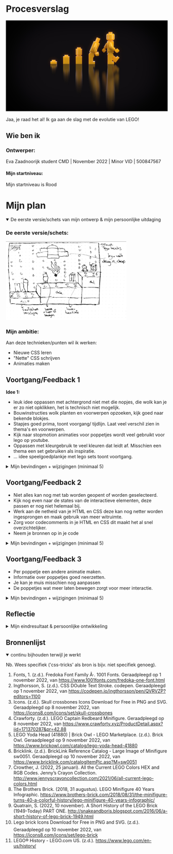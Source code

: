 # Procesverslag

![lego evolutie](readme-images/evolution.jpeg)

Jaa, je raad het al! Ik ga aan de slag met de evolutie van LEGO!


## Wie ben ik

### Ontwerper:
Eva Zaadnoorijk student CMD | November 2022 | Minor VID | 500847567

#### Mijn startniveau:
Mijn startniveau is Rood



# Mijn plan

<details open>
  <summary>De eerste versie/schets van mijn ontwerp & mijn persoonlijke uitdaging</summary>

  ### De eerste versie/schets:
  <img src="readme-images/schets1.jpeg" width="375px" alt="eerste versie/schets">


  ### Mijn ambitie: 
  Aan deze technieken/punten wil ik werken:
  - Nieuwe CSS leren
  - "Nette" CSS schrijven
  - Animaties maken
 
</details>




## Voortgang/Feedback 1

**Idee 1:**

- leuk idee oppassen met achtergrond niet met die nopjes, die wolk kan je er zo niet opklikken, het is technisch niet mogelijk.
- Bouwinstructies wolk planten en voorwerpen opzoeken, kijk goed naar bekende blokjes.
- Stapjes goed prima, toont voorgang/ tijdlijn. Laat veel verschil zien in thema's en voorwerpen.
- Kijk naar stopmotion animaties voor poppetjes wordt veel gebruikt voor lego op youtube.
- Oppassen met kleurgebruik te veel kleuren dat leidt af. Misschien een thema een set gebruiken als inspiratie.
- ... idee speelgoedplankje met lego sets toont voortgang.

<details>
  <summary>Mijn bevindingen + wijzigingen (minimaal 5)</summary>

  ### Bevinding 1:
  De wolk in mijn schets klopt niet met de achtergrond.

  #### oplossing:
  Ik denk dat ik de wolk achterwege ga laten omdat die ivm de achtergrond niet zo zal passen. Hij kan namelijk technisch gezien zo niet om de cahtergrond klikken

  ### Bevinding 2:
  Veel verschil laten zien tussen de poppetjes.

  #### oplossing:
  Veel verschillen laten zien in de poppetjes. Ik ga veel verschillende soorten poppetjes namaken met CSS zodat de veranderen beter te zien zijn. Ik heb hiervoor een tijdlijn gevonden met de verandering van lego poppetjes en een tijdlijn met de verandering van de blokjes.

  ![lego kleuren](readme-images/poppetjes.jpeg)
  (The Brothers Brick, 2018)

  ![lego kleuren](readme-images/bricks.jpeg)
  (Quatrain, 2022)

  ### Bevinding 3:
  Uitkijken met het kleurgebruik. Niet te veel kleuren door elkaar gaan gebruiken, dit leid erg af en zo wordt het ook nog eens onoverzichtelijk.

  #### oplossing:
  Ik maak een slectie van kleuren die ik wil gebruiken. Hiervoor ga ik opzoek naar kleuren die specifiek in Lego worden gebruikt. Daarvoor heb ik hetvolgende schema gevonden.

  ![lego kleuren](readme-images/kleurlego.jpeg)
  (Crowther, 2022)

</details>




## Voortgang/Feedback 2

- Niet alles kan nog met tab worden geopent of worden geselecteerd.
- Kijk nog even naar de states van de interactieve elementen, deze passen er nog niet helemaal bij.
- Werk aan de netheid van je HTML en CSS deze kan nog netter worden ingesprongen en maak gebruik van meer witruimte.
- Zorg voor codecomments in je HTML en CSS dit maakt het al snel overzichtelijker.
- Neem je bronnen op in je code

<details>
  <summary>Mijn bevindingen + wijzigingen (minimaal 5)</summary>
  
  ### Bevinding 1:
  Doordat niet alles nog met tab kan worden geslecteerd, is het niet geheel toegangkelijk.

  #### oplossing:
  Ik heb dit opgelost door een button te maken van al mijn poppetjes en door al mijn articles een tabindex van 0 te geven. Zo kunnen ook deze worden geselecteerd.

  ### Bevinding 2:
  De states van interactieve elementen kan worden verbeterd.

  #### oplossing:
  Ik heb dit verbeterd door veel meer states toe te voegen aan verschillende elementen. Deze states passen bij het element zelf.

  ### Bevinding 3:
  Voeg codecomments toe voor duidelijkheid, bronnen maar ook om het overzichtelijker te maken in je code.

  #### oplossing:
  Ik heb bij elk element in mijn css een codecomment toegevoegd die zegt welk element het is. Hierdoor kan ik makkelijker stylen met CSS en alles beter terugvinden. In mijn HTML heb ik hetzelfde gedaan en ik heb hier bronnen toegevoegd in mijn codecomments.

</details>




## Voortgang/Feedback 3

- Per poppetje een andere animatie maken.
- Informatie over poppetjes goed neerzetten.
- Je kan je muis misschien nog aanpassen
- De poppetjes wat meer laten bewegen zorgt voor meer interactie.

<details>
  <summary>Mijn bevindingen + wijzigingen (minimaal 5)</summary>
  
  
  ### Bevinding 1:
  Animatie moet wel bij het poppetje passen.

  #### oplossing:
  Ik heb de states en click-events per poppetje anders gemaakt. Hierdoor is het heel divers en niet te statisch.

  ### Bevinding 2:
  Muis kunnen aanpassen op basis van lego.

  #### oplossing:
  Ik heb van mijn cursor een lego icon gemaakt. Deze veranderd ook met light en darkmode mee om hem zo beter zichtbaar te maken.

  ### Bevinding 3:
  Informatie over de poppetjes geven en dit beter laten zien/ neerzetten.

  #### oplossing:
  Ik heb meer onderzoek gedaan naar de poppetjes en de blokjes  . Deze informatie heb ik kort en bondig beschreven in de lego poppetjes naast de karakters. Omdat dit vrij veel tekst was heb ik de blokjes laten vergroten zodat dit beter leesbaar is.

</details>




## Reflectie

<details>
  <summary>Mijn eindresultaat & persoonlijke ontwikkeling</summary>

  ### Je uitkomst - karakteristiek screenshot(s):

  <img src="readme-images/finalresult2.png" width="375px" alt="final ontwerp">

  Mijn eindresultaat is een lego trap die verschillende interactieve elementen bevat die ieder hun eigen vormgeveingen interactie hebben.

  ### Dit ging goed/Heb ik geleerd: 

  <img src="readme-images/finalresult1.png" width="375px" alt="top">

  Ik heb veel geleerd om gradients te gebruiken en hoe ik deze kan toepassen. Dit zie je terug bijvoorbeeld in de baard van de tovenaar. De achtergrondafbeedling bestaat uit een linear gradient. Ook heb ik geleerd om elementen vorm te geven (poppetjes) te maken in CSS met als doel geen afbeeldingen te gebruiken.

  ### Dit was lastig/Is niet gelukt:

  Het animaren van de poppetjes bleef vrij lastig voor sommige. Ik kan ze op en neer laten bewegen en heen en weer. Maar ik had graag nog meer kunnen willen doen.

  <img src="readme-images/finalresultlastig.png" width="375px" alt="bummer">

</details>




## Bronnenlijst

<details open>
<summary>continu bijhouden terwijl je werkt</summary>

Nb. Wees specifiek ('css-tricks' als bron is bijv. niet specifiek genoeg).

1. Fonts, 1. (z.d.). Fredoka Font Family Â·. 1001 Fonts. Geraadpleegd op 1 november 2022, van https://www.1001fonts.com/fredoka-one-font.html 
2. Ingthorsson, S. (z.d.). CSS DOuble Text Stroke. codepen. Geraadpleegd op 1 november 2022, van https://codepen.io/ingthorsson/pen/QVRVZP?editors=1100
3. Icons. (z.d.). Skull crossbones Icons Download for Free in PNG and SVG. Geraadpleegd op 8 november 2022, van https://icons8.com/icons/set/skull-crossbones
4. Crawforty. (z.d.). LEGO Captain Redbeard Minifigure. Geraadpleegd op 8 november 2022, van https://www.crawforty.xyz/ProductDetail.aspx?iid=171370287&pr=42.88
5. LEGO Yoda Head (41880) | Brick Owl - LEGO Marketplace. (z.d.). Brick Owl. Geraadpleegd op 9 november 2022, van https://www.brickowl.com/catalog/lego-yoda-head-41880 
6. Bricklink. (z.d.). BrickLink Reference Catalog - Large Image of Minifigure sw0051. Geraadpleegd op 10 november 2022, van https://www.bricklink.com/catalogItemPic.asp?M=sw0051
7. Crowther, J. (2022, 25 januari). All the Current LEGO Colors HEX and RGB Codes. Jenny’s Crayon Collection. http://www.jennyscrayoncollection.com/2021/06/all-current-lego-colors.html 
8. The Brothers Brick. (2018, 31 augustus). LEGO Minifigure 40 Years Infographic. https://www.brothers-brick.com/2018/08/31/the-minifigure-turns-40-a-colorful-history/lego-minifigure-40-years-infographic/
9. Quatrain, S. (2022, 10 november). A Short History of the LEGO Brick (1949-Today) PART ONE. http://snakeandboris.blogspot.com/2016/06/a-short-history-of-lego-brick-1949.html
10. Lego brick Icons Download for Free in PNG and SVG. (z.d.). Geraadpleegd op 10 november 2022, van https://icons8.com/icons/set/lego-brick 
11. LEGO® History - LEGO.com US. (z.d.). https://www.lego.com/en-us/history/

</details>
